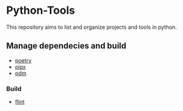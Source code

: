 # Python-Tools
This repository aims to list and organize projects and tools in python.


## Manage dependecies and build

  - [poetry](https://github.com/python-poetry/poetry)
  - [pipx](https://github.com/pypa/pipx)
  - [pdm](https://github.com/pdm-project/pdm)

  ### Build
   - [flint](https://github.com/marshallward/flint)
